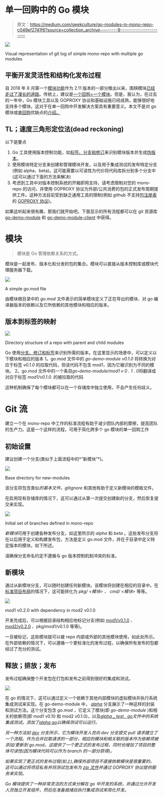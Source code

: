 # 单一回购中的 Go 模块

> 原文：<https://medium.com/geekculture/go-modules-in-mono-repo-c049ef2741f6?source=collection_archive---------9----------------------->

![](img/3af8b04eb0b6a4682e733f2ce110b65c.png)

Visual representation of git log of simple mono-repo with multiple go modules

## 平衡开发灵活性和结构化发布过程

自 2018 年 8 月第一个[模块功能](https://go.dev/doc/go1.11#modules)作为 2.11 版本的一部分推出以来，围棋模块[已经走过了漫长的道路](https://github.com/golang/go/wiki/Modules#modules)。传统上，建议是[一个回购=一个模块](https://github.com/golang/go/wiki/Modules#should-i-have-multiple-modules-in-a-single-repository)。但是，我认为，在过去的一年中，Go 模块工具以及 GOPROXY 协议和基础设施已经成熟，能够很好地支持多个模块。这对于在单一回购中开发解决方案具有重要意义。本文不是对 go 模块或[单回购](https://en.wikipedia.org/wiki/Monorepo)优缺点的[介绍。](https://go.dev/ref/mod)

## TL；速度三角形定位法(dead reckoning)

以下是要点

1.  Go 工具使用版本控制功能，如[标签、分支和修订](https://go.dev/ref/mod#versions)来识别模块版本并生成[伪版本](https://go.dev/ref/mod#pseudo-versions)。
2.  使用模块特定分支来创建和管理模块开发，以及用于集成测试的发布特定分支(例如 alpha、beta)。这可能需要以可读性为代价将代码库拆分到多个分支中(这可以通过下面的方法来解决)
3.  考虑到工具中对版本控制系统的开箱即用支持，请考虑限制对您的 mono-repo 的访问，并使用 GOPROXY 协议为外部/公共消费的包的正式发布周期提供工件。这种方法目前受到缺乏通用工具的限制(例如 github 不支持[包注册表](https://docs.github.com/en/packages/working-with-a-github-packages-registry)的 [GOPROXY 协议](https://go.dev/ref/mod#goproxy-protocol))。

如果这听起来很有趣，那我们就开始吧。下面显示的所有流程都可以在 git 资源库 [go-demo-module](https://github.com/shekhar-jha/go-demo-module) 和 [go-demo-module-client](https://github.com/shekhar-jha/go-demo-module-client) 中获得。

# 模块

> 模块是 Go 管理依赖关系的方式。

模块是一起发布、版本化和分发的包的集合。模块可以直接从版本控制库或模块代理服务器下载。

![](img/2ba2968a6f40dd0c26545bcb2256a0d0.png)

A simple go.mod file

由模块根目录中的 *go.mod* 文件表示的简单模块定义了正在导出的模块、对 go 编译器版本的依赖以及它所依赖的其他模块和相应的版本。

## 版本到标签的映射

![](img/1b158f630635b2f768aa2500eeb908c6.png)

Directory structure of a repo with parent and child modules

Go 使用[分支、修订和标签](https://go.dev/ref/mod#vcs-version)来识别所需的版本。在这里显示的场景中，可以定义以下模块和相应的版本
1。go.mod 文件中的 *go-demo-module v0.1.0* 将转换为对应于标签 *v0.1.0* 的拉取代码，但该代码不包含 mod1，因为它被识别为不同的模块。
2。go.mod 文件中的一个条目*go-demo-module/mod1 v 0 . 1 . 0*将翻译成对应于标签 *mod1/v0.1.0\.* 的被拉取的代码

这种机制确保了每个模块都可以在一个存储库中独立使用，不会产生任何歧义。

# Git 流

建立一个在 mono-repo 中工作的标准流程有助于减少团队内部的摩擦，提高团队的生产力。这是一个这样的流程，可用于简化跨多个 go 模块的单一回购工作

## 初始设置

建议创建一个分支(类似于上面流程中的*“新模块”*)。

![](img/049b225b3767039039edb9f900edd1ae.png)

Base directory for new-modules

该分支将包含类似*的基本文件。gitignore* 和其他有助于定义新模块的模板文件。

在启用现有存储库的情况下，这可以通过从第一次提交创建新的分支，然后恢复提交来实现。

![](img/8829ee57ffe096f49bf7aae95603bea1.png)

Initial set of branches defined in mono-repo

*新模块*可用于创建各种发布分支，如这里所示的 *alpha* 和 *beta* 。这些发布分支将在以后用于定义和构建发布包，方法是定义 go.mod 文件，并在子目录中定义特定版本的模块，如下所述。

请确保分支命名约定不遵循与 go 版本控制机制冲突的标准。

## 新模块

通过从新模块分支，可以随时创建任何新模块。该模块将创建在相应的目录中。在[标准项目布局](https://github.com/golang-standards/project-layout)的情况下，这可能转化为 *pkg/ <模块>* 、 *cmd/ <模块>* 等等。

![](img/0fb8cf11bd87ac7178c504c1f6463395.png)

mod1 v0.2.0 with dependency in mod2 v0.1.0

开发完成后，可以根据目录结构相应地标记分支(例如 [mod1/v0.1.0](https://github.com/shekhar-jha/go-demo-module/releases/tag/mod1%2Fv0.1.0) 、 [mod2/v0.2.0](https://github.com/shekhar-jha/go-demo-module/releases/tag/mod2%2Fv0.2.0) 、pkg/mod1/v0.1.0 等等)。

一旦被标记，这些模块就可以被 repo 内部或外部的其他模块使用，如此处所示。在外部依赖的情况下，可以遵循一个更标准化的发布过程，以确保所有发布的包都经过了充分的测试。

## 释放；排放；发布

发布过程确保整个开发包在打包和发布之前得到很好的集成和测试。

![](img/7fd1003c29269a16f3f281d31bc99a86.png)

在 go 的情况下，这可以通过定义一个依赖于其他内部模块的虚拟模块并执行系统集成测试来实现。在 go-demo-module 中， [*alpha*](https://github.com/shekhar-jha/go-demo-module/tree/alpha) 分支展示了一种这样的封装和测试方法。这个分支包含 *go.mod* ，它定义了模块(即 *go-demo-module* )和相关的依赖项(即 mod1 v0.10 和 mod2 v0.1.0)，以及[*alpha _ test . go*](https://github.com/shekhar-jha/go-demo-module/blob/alpha/alpha_test.go)*文件中的系统集成测试。添加了[*alpha go*](https://github.com/shekhar-jha/go-demo-module/blob/alpha/alpha.go)以确保测试可以运行。*

*另一种方法如 [*dev*](https://github.com/shekhar-jha/go-demo-module/tree/dev) 分支所示，它为模块开发人员向 dev 分支提交 pull 请求建立了一个流程。作为合并拉取请求的一部分，相应的模块和相关联的版本作为依赖项被添加/更新到 go.mod。这提供了一个更正式的发布过程，同时也增加了项目的整体可读性(因为模块代码可以作为 branch 的一部分获得)。*

*如果实现了更正式的发布过程(如上),确保外部项目不直接依赖模块是很重要的。这可以通过将项目私有并将测试包发布为 [zip 文件](https://go.dev/ref/mod#zip-files)并通过 GOPROXY 协议提供服务来实现。*

*Go 模块提供了一种非常灵活的方式来分解在 go 中开发的系统，并通过允许开发人员独立开发组件，然后在准备就绪后执行集成测试来简化开发。*